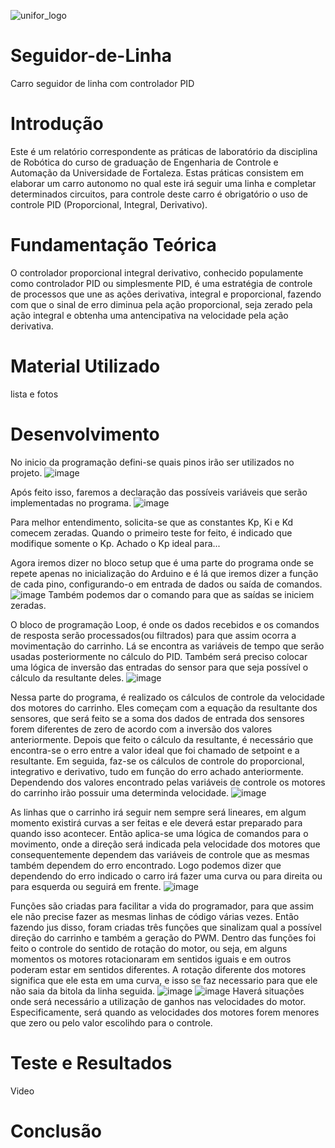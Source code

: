 ![unifor_logo](https://user-images.githubusercontent.com/32148244/30723505-3ff3405a-9f0e-11e7-81fc-152139920f83.jpg)

# Seguidor-de-Linha
Carro seguidor de linha com controlador PID

# Introdução
Este é um relatório correspondente as práticas de laboratório da disciplina de Robótica do curso de graduação de Engenharia de Controle e Automação da Universidade de Fortaleza. Estas práticas consistem em elaborar um carro autonomo no qual este irá seguir uma linha e completar determinados circuitos, para controle deste carro é obrigatório o uso de controle PID (Proporcional, Integral, Derivativo).

# Fundamentação Teórica
O controlador proporcional integral derivativo, conhecido populamente como controlador PID ou simplesmente PID, é uma estratégia de controle de processos que une as ações derivativa, integral e proporcional, fazendo com que o sinal de erro diminua pela ação proporcional, seja zerado pela ação integral e obtenha uma antencipativa na velocidade pela ação derivativa.

# Material Utilizado
lista e fotos

# Desenvolvimento
No inicio da programação defini-se quais pinos irão ser utilizados no projeto.
![image](https://user-images.githubusercontent.com/32027941/30883629-27b02034-a2e3-11e7-99dc-43647386c345.png)

Após feito isso, faremos a declaração das possíveis variáveis que serão implementadas no programa.
![image](https://user-images.githubusercontent.com/32027941/30883870-f73be7d4-a2e3-11e7-8155-29fc88930e7e.png)

Para melhor entendimento, solicita-se que as constantes Kp, Ki e Kd comecem zeradas. Quando o primeiro teste for feito, 
é indicado que modifique somente o Kp. Achado o Kp ideal para...

Agora iremos dizer no bloco setup que é uma parte do programa onde se repete apenas no inicialização do Arduino e é lá que iremos dizer a função de cada pino,  configurando-o em entrada de dados ou saída de comandos.
![image](https://user-images.githubusercontent.com/32027941/30884235-39bcb13c-a2e5-11e7-846e-9f68c9d9ec11.png)
Também podemos dar o comando para que as saídas se iniciem zeradas.

O bloco de programação Loop, é onde os dados recebidos e os comandos de resposta serão processados(ou filtrados) para que assim ocorra a movimentação do carrinho. Lá se encontra as variáveis de tempo que serão usadas posteriormente no cálculo do PID. Também será preciso colocar uma lógica de inversão das entradas do sensor para que seja possível o cálculo da resultante deles.
![image](https://user-images.githubusercontent.com/32027941/30884632-bd095882-a2e6-11e7-8248-94b1c5dc8760.png)

Nessa parte do programa, é realizado os cálculos de controle da velocidade dos motores do carrinho. Eles começam com a equação da resultante dos sensores, que será feito se a soma dos dados de entrada dos sensores forem diferentes de zero de acordo com a inversão dos valores anteriormente. Depois que feito o cálculo da resultante, é necessário que encontra-se o erro entre a valor ideal que foi chamado de setpoint e a resultante. Em seguida, faz-se os cálculos de controle do proporcional, integrativo e derivativo, tudo em função do erro achado anteriormente. Dependendo dos valores encontrado pelas variáveis de controle os motores do carrinho irão possuir uma determinda velocidade.
![image](https://user-images.githubusercontent.com/32027941/30884825-6d5729b2-a2e7-11e7-87f0-81bb78423ff9.png)

As linhas que o carrinho irá seguir nem sempre será lineares, em algum momento existirá curvas a ser feitas e ele deverá estar preparado para quando isso acontecer. Então aplica-se uma lógica de comandos para o movimento, onde a direção será indicada pela velocidade dos motores que consequentemente dependem das variáveis de controle que as mesmas também dependem do erro encontrado. Logo podemos dizer que dependendo do erro indicado o carro irá fazer uma curva ou para direita ou para esquerda ou seguirá em frente.
![image](https://user-images.githubusercontent.com/32027941/30885426-9a8a2248-a2e9-11e7-8545-a45d546c845c.png)

Funções são criadas para facilitar a vida do programador, para que assim ele não precise fazer as mesmas linhas de código várias vezes. Então fazendo jus disso, foram criadas três funções que sinalizam qual a possível direção do carrinho e também a geração do PWM. Dentro das funções foi feito o controle do sentido de rotação do motor, ou seja, em alguns momentos os motores rotacionaram em sentidos iguais e em outros poderam estar em sentidos diferentes. A rotação diferente dos motores significa que ele esta em uma curva, e isso se faz necessario para que ele não saia da bitola da linha seguida.
![image](https://user-images.githubusercontent.com/32027941/30885618-527bbec0-a2ea-11e7-8611-8c0df927498c.png)
![image](https://user-images.githubusercontent.com/32027941/30885726-cebab91e-a2ea-11e7-8e88-03a688049471.png)
Haverá situações onde será necessário a utilização de ganhos nas velocidades do motor. Especificamente, será quando as velocidades dos motores forem menores que zero ou pelo valor escolihdo para o controle.

# Teste e Resultados
Video
# Conclusão

